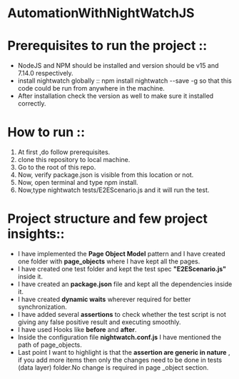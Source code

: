 # AutomationWithNightWatchJS
Prerequisites to run the project ::
======================================
* NodeJS and NPM should be installed and version should be v15 and 7.14.0 respectively.
* install nightwatch globally :: npm install nightwatch --save -g so that this code could be run from anywhere in the machine.
* After installation check the version as well to make sure it installed correctly.

How to run ::
================

1. At first ,do follow prerequisites.
2. clone this repository to local machine. 
3. Go to the root of this repo.
4. Now, verify package.json is visible from this location or not.
5. Now, open terminal and type npm install.
7. Now,type nightwatch tests/E2EScenario.js and it will run the test.

Project structure and few project insights::  
==============================================

* I have implemented the **Page Object Model** pattern and I have created one folder with **page_objects** where I have kept all the pages.
* I have created one test folder and kept the test spec **"E2EScenario.js"** inside it.
* I have created an **package.json** file  and kept all the dependencies inside it.  
*  I have created **dynamic waits** wherever required for better synchronization.
*  I have added several **assertions** to check whether the test script is not giving any false positive result and executing smoothly.
*  I have used Hooks like **before** and **after**.
*  Inside the configuration file **nightwatch.conf.js** I have mentioned the path of page_objects.
*  Last point I want to highlight is that the **assertion are generic in nature** , if you add more items then only the changes need to be done in tests (data layer) folder.No change is required in page _object section.










